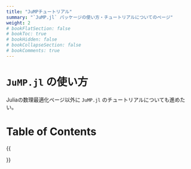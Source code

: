 ```yaml
---
title: "JuMPチュートリアル"
summary: "`JuMP.jl` パッケージの使い方・チュートリアルについてのページ"
weight: 2
# bookFlatSection: false
# bookToc: true
# bookHidden: false
# bookCollapseSection: false
# bookComments: true
---
```


# `JuMP.jl` の使い方
Juliaの数理最適化ページ以外に `JuMP.jl` のチュートリアルについても進めたい。

# Table of Contents
{{<section>}}
